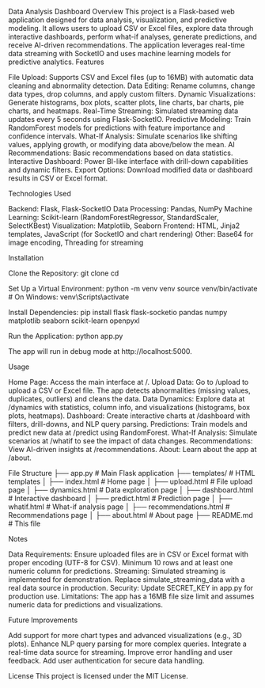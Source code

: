 Data Analysis Dashboard
Overview
This project is a Flask-based web application designed for data analysis, visualization, and predictive modeling. It allows users to upload CSV or Excel files, explore data through interactive dashboards, perform what-if analyses, generate predictions, and receive AI-driven recommendations. The application leverages real-time data streaming with SocketIO and uses machine learning models for predictive analytics.
Features

File Upload: Supports CSV and Excel files (up to 16MB) with automatic data cleaning and abnormality detection.
Data Editing: Rename columns, change data types, drop columns, and apply custom filters.
Dynamic Visualizations: Generate histograms, box plots, scatter plots, line charts, bar charts, pie charts, and heatmaps.
Real-Time Streaming: Simulated streaming data updates every 5 seconds using Flask-SocketIO.
Predictive Modeling: Train RandomForest models for predictions with feature importance and confidence intervals.
What-If Analysis: Simulate scenarios like shifting values, applying growth, or modifying data above/below the mean.
AI Recommendations: Basic recommendations based on data statistics.
Interactive Dashboard: Power BI-like interface with drill-down capabilities and dynamic filters.
Export Options: Download modified data or dashboard results in CSV or Excel format.

Technologies Used

Backend: Flask, Flask-SocketIO
Data Processing: Pandas, NumPy
Machine Learning: Scikit-learn (RandomForestRegressor, StandardScaler, SelectKBest)
Visualization: Matplotlib, Seaborn
Frontend: HTML, Jinja2 templates, JavaScript (for SocketIO and chart rendering)
Other: Base64 for image encoding, Threading for streaming

Installation

Clone the Repository:
git clone <repository-url>
cd <repository-directory>


Set Up a Virtual Environment:
python -m venv venv
source venv/bin/activate  # On Windows: venv\Scripts\activate


Install Dependencies:
pip install flask flask-socketio pandas numpy matplotlib seaborn scikit-learn openpyxl


Run the Application:
python app.py

The app will run in debug mode at http://localhost:5000.


Usage

Home Page: Access the main interface at /.
Upload Data: Go to /upload to upload a CSV or Excel file. The app detects abnormalities (missing values, duplicates, outliers) and cleans the data.
Data Dynamics: Explore data at /dynamics with statistics, column info, and visualizations (histograms, box plots, heatmaps).
Dashboard: Create interactive charts at /dashboard with filters, drill-downs, and NLP query parsing.
Predictions: Train models and predict new data at /predict using RandomForest.
What-If Analysis: Simulate scenarios at /whatif to see the impact of data changes.
Recommendations: View AI-driven insights at /recommendations.
About: Learn about the app at /about.

File Structure
├── app.py                 # Main Flask application
├── templates/            # HTML templates
│   ├── index.html        # Home page
│   ├── upload.html       # File upload page
│   ├── dynamics.html     # Data exploration page
│   ├── dashboard.html    # Interactive dashboard
│   ├── predict.html      # Prediction page
│   ├── whatif.html       # What-if analysis page
│   ├── recommendations.html # Recommendations page
│   ├── about.html        # About page
├── README.md             # This file

Notes

Data Requirements: Ensure uploaded files are in CSV or Excel format with proper encoding (UTF-8 for CSV). Minimum 10 rows and at least one numeric column for predictions.
Streaming: Simulated streaming is implemented for demonstration. Replace simulate_streaming_data with a real data source in production.
Security: Update SECRET_KEY in app.py for production use.
Limitations: The app has a 16MB file size limit and assumes numeric data for predictions and visualizations.

Future Improvements

Add support for more chart types and advanced visualizations (e.g., 3D plots).
Enhance NLP query parsing for more complex queries.
Integrate a real-time data source for streaming.
Improve error handling and user feedback.
Add user authentication for secure data handling.

License
This project is licensed under the MIT License.
